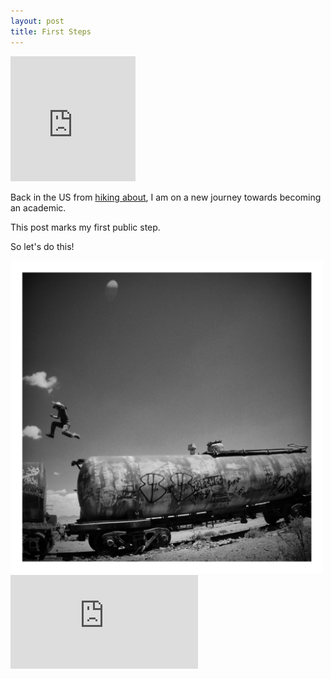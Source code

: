 ```yaml
---
layout: post
title: First Steps
---
```


<iframe src = ' https://cdn.rawgit.com/TeddyCho/TeddyCho.github.io/master/_posts/graphs/arcaReg.html ' scrolling='no' frameBorder='0' width="200" height="200"> </iframe>

Back in the US from [hiking about](http://LegDays.com), I am on a new journey towards becoming an academic.

This post marks my first public step.

So let's do this!

<img style="float: center" src="https://github.com/TeddyCho/TeddyCho.github.io/blob/master/_posts/img/IMG_7024-EFFECTS.jpg?raw=true" width="500" height="500" />


<iframe src = ' https://raw.githubusercontent.com/TeddyCho/TeddyCho.github.io/master/_posts/img/nyseReg.html ' scrolling='no' frameBorder='0' seamless class='rChart  nvd3  ' id='iframe-chart1b3823a857f0'> </iframe>
